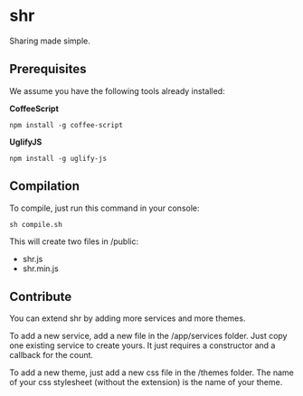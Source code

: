 # shr

Sharing made simple.

## Prerequisites

We assume you have the following tools already installed:

**CoffeeScript**

    npm install -g coffee-script

**UglifyJS**
  
    npm install -g uglify-js

## Compilation

To compile, just run this command in your console:

    sh compile.sh

This will create two files in /public:

- shr.js
- shr.min.js

## Contribute

You can extend shr by adding more services and more themes.

To add a new service, add a new file in the /app/services folder. Just copy one existing service to create yours.
It just requires a constructor and a callback for the count.

To add a new theme, just add a new css file in the /themes folder. The name of your css stylesheet (without the extension) is the name of your theme.